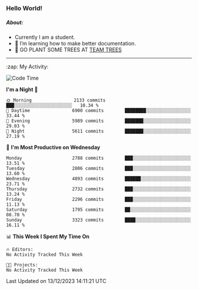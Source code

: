 ### Hello World!

##### About:
- Currently I am a student.
- 🌱 I’m learning how to make better documentation.
- 🌱 GO PLANT SOME TREES AT [TEAM TREES](https://teamtrees.org/)

---
  <summary>:zap: My Activity:</summary>
  
<!--START_SECTION:waka-->
![Code Time](http://img.shields.io/badge/Code%20Time-1%2C267%20hrs%2047%20mins-blue)

**I'm a Night 🦉** 

```text
🌞 Morning                2133 commits        ███░░░░░░░░░░░░░░░░░░░░░░   10.34 % 
🌆 Daytime                6900 commits        ████████░░░░░░░░░░░░░░░░░   33.44 % 
🌃 Evening                5989 commits        ███████░░░░░░░░░░░░░░░░░░   29.03 % 
🌙 Night                  5611 commits        ███████░░░░░░░░░░░░░░░░░░   27.19 % 
```
📅 **I'm Most Productive on Wednesday** 

```text
Monday                   2788 commits        ███░░░░░░░░░░░░░░░░░░░░░░   13.51 % 
Tuesday                  2806 commits        ███░░░░░░░░░░░░░░░░░░░░░░   13.60 % 
Wednesday                4893 commits        ██████░░░░░░░░░░░░░░░░░░░   23.71 % 
Thursday                 2732 commits        ███░░░░░░░░░░░░░░░░░░░░░░   13.24 % 
Friday                   2296 commits        ███░░░░░░░░░░░░░░░░░░░░░░   11.13 % 
Saturday                 1795 commits        ██░░░░░░░░░░░░░░░░░░░░░░░   08.70 % 
Sunday                   3323 commits        ████░░░░░░░░░░░░░░░░░░░░░   16.11 % 
```


📊 **This Week I Spent My Time On** 

```text
🔥 Editors: 
No Activity Tracked This Week

🐱‍💻 Projects: 
No Activity Tracked This Week
```


 Last Updated on 13/12/2023 14:11:21 UTC
<!--END_SECTION:waka-->
